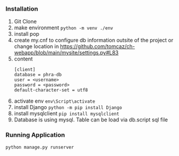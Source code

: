 ### Installation
1. Git Clone
2. make environment
```python -m venv ./env  ```
3. install pop
4. create my.cnf to configure db information outsite of the project or change location in https://github.com/tomcaz/ch-webapp/blob/main/mysite/settings.py#L83
5. content
    ```
   [client]
   database = phra-db
   user = <username>
   password = <password>
   default-character-set = utf8
   ```
6. activate env ```env\Script\activate```
7. install Django ```python -m pip install Django ``` 
8. install mysqlclient ```pip install mysqlclient ```
9. Database is using mysql.  Table can be load via db.script sql file

### Running Application
```python manage.py runserver```